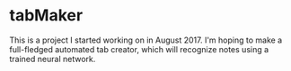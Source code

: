 # tabMaker
This is a project I started working on in August 2017. I'm hoping to make a full-fledged automated tab creator,
which will recognize notes using a trained neural network.
